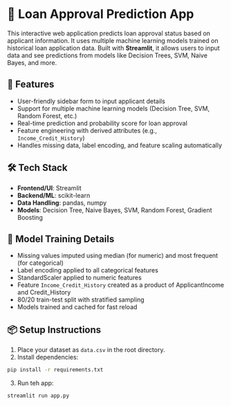 # 🏦 Loan Approval Prediction App

This interactive web application predicts loan approval status based on applicant information. It uses multiple machine learning models trained on historical loan application data. Built with **Streamlit**, it allows users to input data and see predictions from models like Decision Trees, SVM, Naive Bayes, and more.

## 🚀 Features
- User-friendly sidebar form to input applicant details  
- Support for multiple machine learning models (Decision Tree, SVM, Random Forest, etc.)  
- Real-time prediction and probability score for loan approval  
- Feature engineering with derived attributes (e.g., `Income_Credit_History`)  
- Handles missing data, label encoding, and feature scaling automatically  

## 🛠️ Tech Stack
- **Frontend/UI**: Streamlit  
- **Backend/ML**: scikit-learn  
- **Data Handling**: pandas, numpy  
- **Models**: Decision Tree, Naive Bayes, SVM, Random Forest, Gradient Boosting  

## 🧠 Model Training Details
- Missing values imputed using median (for numeric) and most frequent (for categorical)  
- Label encoding applied to all categorical features  
- StandardScaler applied to numeric features  
- Feature `Income_Credit_History` created as a product of ApplicantIncome and Credit_History  
- 80/20 train-test split with stratified sampling  
- Models trained and cached for fast reload  

## 📦 Setup Instructions
1. Place your dataset as `data.csv` in the root directory.  
2. Install dependencies:  
```bash
pip install -r requirements.txt
```
3. Run teh app:
```bash
streamlit run app.py
```
